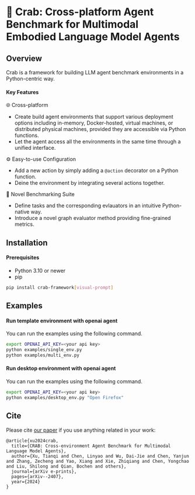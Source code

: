 # 🦀 Crab: Cross-platform Agent Benchmark for Multimodal Embodied Language Model Agents

## Overview

Crab is a framework for building LLM agent benchmark environments in a Python-centric way.

#### Key Features

🌐 Cross-platform
* Create build agent environments that support various deployment options including in-memory, Docker-hosted, virtual machines, or distributed physical machines, provided they are accessible via Python functions.
* Let the agent access all the environments in the same time through a unified interface.

⚙ ️Easy-to-use Configuration
* Add a new action by simply adding a `@action` decorator on a Python function.
* Deine the environment by integrating several actions together.

📐 Novel Benchmarking Suite
* Define tasks and the corresponding evlauators in an intuitive Python-native way.
* Introduce a novel graph evaluator method providing fine-grained metrics.

## Installation

#### Prerequisites

- Python 3.10 or newer
- pip

```bash
pip install crab-framework[visual-prompt]
```

## Examples

#### Run template environment with openai agent

You can run the examples using the following command.

```bash
export OPENAI_API_KEY=<your api key>
python examples/single_env.py
python examples/multi_env.py
```

#### Run desktop environment with openai agent

You can run the examples using the following command.

```bash
export OPENAI_API_KEY=<your api key>
python examples/desktop_env.py "Open Firefox"
```

## Cite
Please cite [our paper](https://arxiv.org/abs/2407.01511) if you use anything related in your work:
```
@article{xu2024crab,
  title={CRAB: Cross-environment Agent Benchmark for Multimodal Language Model Agents},
  author={Xu, Tianqi and Chen, Linyao and Wu, Dai-Jie and Chen, Yanjun and Zhang, Zecheng and Yao, Xiang and Xie, Zhiqiang and Chen, Yongchao and Liu, Shilong and Qian, Bochen and others},
  journal={arXiv e-prints},
  pages={arXiv--2407},
  year={2024}
}
```